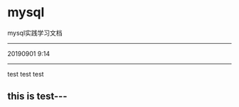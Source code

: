 # mysql
mysql实践学习文档

--------------
20190901  9:14

--------------
test test test

## this is test--- ##
